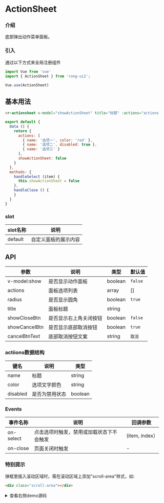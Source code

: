# ActionSheet

<div class="r-doc-card">

### 介绍
底部弹出动作菜单面板。

</div>



<div class="r-doc-card">

### 引入
通过以下方式来全局注册组件
```js
import Vue from 'vue'
import { ActionSheet } from 'rong-ui2';

Vue.use(ActionSheet)
```
</div>


## 基本用法
<div class="r-doc-card">

```html
<r-actionsheet v-model="showActionSheet" title="标题" :actions="actions"  @on-select="handleSelect" @on-close="handleClose"></r-actionsheet>
```

```js
export default {
  data () {
    return {
      actions: [
        { name: '选项一', color: 'red' },
        { name: '选项二', disabled: true },
        { name: '选项三' }
      ],
      showActionSheet: false
    }
  },
  methods: {
    handleSelect (item) {
      this.showActionSheet = false
    },
    handleClose () {
    }
  }
}
```

</div>




<div class="r-doc-card">

### slot
| slot名称      | 说明    |
|---------- |-------- |
| default  | 自定义面板的展示内容   |

</div>



## API
<div class="r-doc-card">

| 参数      | 说明    | 类型      |  默认值   |
|---------- |-------- |---------- | -------- |
| v-model:show | 是否显示动作面板 | boolean | `false` |
| actions | 面板选项列表 | array | [] |
| radius | 是否显示圆角 | boolean | `true` |
| title | 面板标题 | string |  |
| showCloseBtn | 是否显示右上角关闭按钮 | boolean | `false` |
| showCancelBtn | 是否显示底部取消按钮 | boolean | `true` |
| cancelBtnText | 底部取消按钮文案 | string | `取消` |



### actiions数据结构
| 键名      | 说明    | 类型      |
|---------- |-------- |---------- |
| name  | 标题   | string |
| color  | 选项文字颜色  | string |
| disabled  | 是否为禁用状态  | boolean |

</div>



<div class="r-doc-card">

### Events

| 事件名称      | 说明    | 回调参数      |
|---------- |-------- |---------- |
| on-select  | 点击选项时触发，禁用或加载状态下不会触发    | (item, index）|
| on-close  | 页面关闭时触发    | - |


</div>


<div class="r-doc-card">

### 特别提示
弹框里插入滚动区域时，需在滚动区域上添加"scroll-area"样式，如:
```html
<div class="scroll-area"></div>
```

</div>



<details>
  <summary>查看右侧demo源码</summary>
  <div class="r-doc-card">
  {{demo}}
  </div>
</details>
